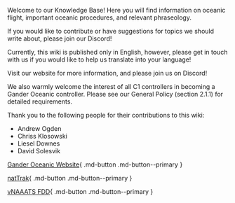 Welcome to our Knowledge Base! Here you will find information on oceanic flight, important oceanic procedures, and relevant phraseology.

If you would like to contribute or have suggestions for topics we should write about, please join our Discord!

Currently, this wiki is published only in English, however, please get in touch with us if you would like to help us translate into your language!

Visit our website for more information, and please join us on Discord! 

We also warmly welcome the interest of all C1 controllers in becoming a Gander Oceanic controller. Please see our General Policy (section 2.1.1) for detailed requirements.

Thank you to the following people for their contributions to this wiki:

- Andrew Ogden
- Chriss Klosowski
- Liesel Downes
- David Solesvik

[Gander Oceanic Website](https://ganderoceanic.ca){ .md-button .md-button--primary }

[natTrak](https://nattrak.vatsim.net){ .md-button .md-button--primary }

[vNAAATS FDD](https://fdd.vnaaats.net){ .md-button .md-button--primary }